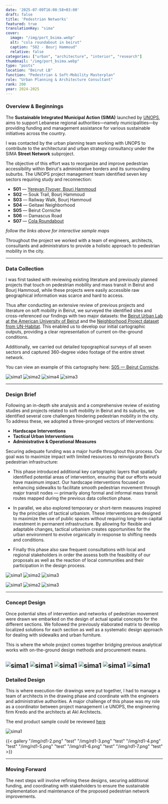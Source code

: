 ```yaml
---
date: '2025-07-09T16:08:58+03:00'
draft: false
title: 'Pedestrian Networks'
featured: true
translationKey: "sima"
cover:
  image: "/img/port_bsima.webp"
  alt: "cola roundabout in beirut"
  caption: "S02 - Bourj Hammoud"
  relative: false 
categories: ["urban", "architecture", "interior", "research"]
thumbnail: "/img/port_bsima.webp"
type: "posts"
location: "Beirut LB"
function: "Pedestrian & Soft-Mobility Masterplan"
role: "Urban Planning & Architecture Consultant"
rank: 200
year: 2024-2025
---
```

### Overview & Beginnings

The **Sustainable Integrated Municipal Action (SIMA)** launched by [UNOPS](https://lebanon.un.org/en/227264-unops-launches-two-call-proposals-lebanon), aims to support Lebanese regional authorities—namely municipalities—by providing funding and management assistance for various sustainable initiatives across the country.

I was contacted by the urban planning team working with UNOPS to contribute to the architectural and urban strategy consultancy under the SIMA **Street Network** subproject.

The objective of this effort was to reorganize and improve pedestrian accessibility within Beirut's administrative borders and its surrounding suburbs. The UNOPS project management team identified seven key sectors requiring study and reconnection:

- **S01** — [Yerevan Flyover, Bourj Hammoud](https://sima-yf.netlify.app)
- **S02** — Souk Trail, Bourj Hammoud
- **S03** — Railway Walk, Bourj Hammoud
- **S04** — Geitawi Neighborhood
- **S05** — Beirut Corniche
- **S06** — Damascus Road
- **S07** — [Cola Roundabout](https://sima-cr.netlify.app)

_follow the links above for interactive sample maps_

Throughout the project we worked with a team of engineers, architects, consultants and administrators to provide a holistic approach to pedestrian mobility in the city.



---

### Data Collection

I was first tasked with reviewing existing literature and previously planned projects that touch on pedestrian mobility and mass transit in Beirut and Bourj Hammoud, while these projects were easily accessible raw geographical information was scarce and hard to access.

Thus after conducting an extensive review of previous projects and literature on soft mobility in Beirut, we surveyed the identified sites and cross-referenced our findings with two major datasets: the [Beirut Urban Lab at the American University of Beirut](https://beiruturbanlab.com/) and the [Neighborhood Project dataset from UN-Habitat](https://lebanonportal.unhabitat.org). This enabled us to develop our initial cartographic outputs, providing a clear representation of current on-the-ground conditions.

Additionally, we carried out detailed topographical surveys of all seven sectors and captured 360-degree video footage of the entire street network.

You can view an example of this cartography here: [S05 — Beirut Corniche](/img/sima_1_bc.pdf).

![sima1](/img/dat-1.png "Sevtsuk et al. (2024)")
![sima2](/img/dat-2.png "Busmap.me (2017)")
![sima4](/img/dat-4.png "SIMA - Site Survey - BC")
![sima3](/img/dat-3.png "SIMA - Site Survey - BC")

---

### Design Brief

Following an in-depth site analysis and a comprehensive review of existing studies and projects related to soft mobility in Beirut and its suburbs, we identified several core challenges hindering pedestrian mobility in the city. To address these, we adopted a three-pronged vectors of interventions:

- **Hardscape Interventions**
- **Tactical Urban Interventions**
- **Administrative & Operational Measures**

Securing adequate funding was a major hurdle throughout this process. Our goal was to maximize impact with limited resources to reinvigorate Beirut’s pedestrian infrastructure:

- This phase introduced additional key cartographic layers that spatially identified potential areas of intervention, ensuring that our efforts would have maximum impact. Our hardscape interventions focused on enhancing sidewalks to facilitate smooth pedestrian movement through major transit nodes — primarily along formal and informal mass transit routes mapped during the previous data collection phase.

- In parallel, we also explored temporary or short-term measures inspired by the principles of tactical urbanism. These interventions are designed to maximize the use of public spaces without requiring long-term capital investment in permanent infrastructure. By allowing for flexible and adaptable changes, tactical urbanism creates opportunities for the urban environment to evolve organically in response to shifting needs and conditions.

- Finally this phase also saw frequent consultations with local and regional stakeholders in order the assess both the feasibility of our proposals as well as the reaction of local communities and their participation in the design process.

![sima1](/img/sima1.png "SIMA Masterplan")
![sima2](/img/sima2.png "SIMA Intervention Categories")
![sima3](/img/sima3.png "SIMA Intervention Matrix (per section)")

![sima1](/img/brief-1.png "Section 07 - Cola Roundabout - sat")
![sima2](/img/brief-2.png "Section 07 - Cola Roundabout - brief")
![sima3](/img/brief-3.png "Section 07 - Cola Roundabout - proposal")

---

### Concept Design

Once potential sites of intervention and networks of pedestrian movement were drawn we embarked on the design of actual spatial concepts for the different sections. We followed the previously elaborated matrix to develop localized solutions for each section as well as a systematic design approach for dealing with sidewalks and urban furniture.

This is where the whole project comes together bridging previous analytical works with on-the-ground design methods and procurement means.

![sima1](/img/con-1.png "sim1")
![sima1](/img/con-2.png "sim1")
![sima1](/img/con-3.png "sim1")
![sima1](/img/con-4.png "sim1")
![sima1](/img/con-5.png "sim1")
![sima1](/img/con-6.png "sim1")
---

### Detailed Design

This is where execution-tier drawings were put together, I had to manage a team of architects in the drawing phase and coordinate with the engineers and administrative authorities. A major challenge of this phase was my role as a coordinator between project management i.e UNOPS, the engineering firm Kredo and the architects at Akl Architects.

The end product sample could be reviewed [here](img/cr.pdf)

![sima1](/img/rd1-1.png "sim1")

{{< gallery "/img/rd1-2.png" "test" "/img/rd1-3.png" "test" "/img/rd1-4.png" "test" "/img/rd1-5.png" "test" "/img/rd1-6.png" "test" "/img/rd1-7.png" "test" >}}

---

### Moving Forward

The next steps will involve refining these designs, securing additional funding, and coordinating with stakeholders to ensure the sustainable implementation and maintenance of the proposed pedestrian network improvements.